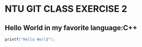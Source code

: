 # NTU GIT CLASS EXERCISE 2

Hello World in my favorite language:**C++**
----
``` c++
printf("Hello World");
``` 
